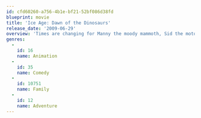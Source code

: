 ```yaml
---
id: cfd60260-a756-4b1e-bf21-52bf086d38fd
blueprint: movie
title: 'Ice Age: Dawn of the Dinosaurs'
release_date: '2009-06-29'
overview: 'Times are changing for Manny the moody mammoth, Sid the motor mouthed sloth and Diego the crafty saber-toothed tiger. Life heats up for our heroes when they meet some new and none-too-friendly neighbors – the mighty dinosaurs.'
genres:
  -
    id: 16
    name: Animation
  -
    id: 35
    name: Comedy
  -
    id: 10751
    name: Family
  -
    id: 12
    name: Adventure
---
```

